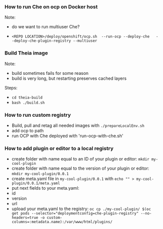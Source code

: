 ### How to run Che on ocp on Docker host
Note:
- do we want to run multiuser Che?

- `<REPO LOCATION>/deploy/openshift/ocp.sh  --run-ocp --deploy-che   --deploy-che-plugin-registry --multiuser`

### Build Theia image
Note:
- build sometimes fails for some reason
- build is very long, but restarting preserves cached layers

Steps:
- `cd theia-build`
- `bash ./build.sh`

### How to run custom registry

- Build, pull and retag all needed images with `./prepareLocalEnv.sh`
- add ocp to path
- run OCP with Che deployed with 'run-ocp-with-che.sh'

### How to add plugin or editor to a local registry

- create folder with name equal to an ID of your plugin or editor: `mkdir my-cool-plugin`
- create folder with name equal to the version of your plugin or editor: `mkdir my-cool-plugin/0.0.1`
- create meta.yaml file in `my-cool-plugin/0.0.1` with `echo "" > my-cool-plugin/0.0.1/meta.yaml`
- put next fields to your meta.yaml:
 - id
 - version
 - url
- upload your meta.yaml to the registry: `oc cp ./my-cool-plugin/ $(oc get pods --selector="deploymentconfig=che-plugin-registry" --no-headers=true -o custom-columns=:metadata.name):/var/www/html/plugins/`
